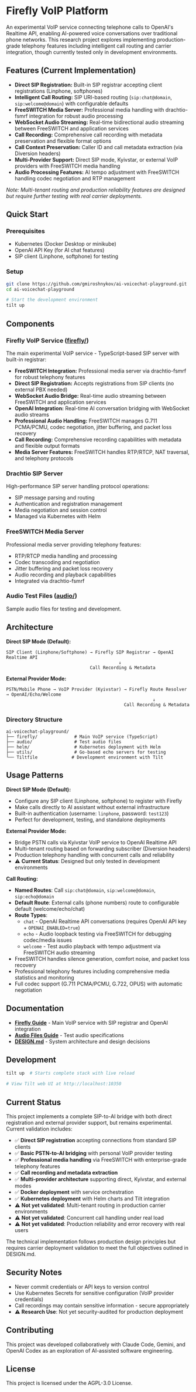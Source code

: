 # Firefly VoIP Platform

An experimental VoIP service connecting telephone calls to OpenAI's Realtime API, enabling AI-powered voice conversations over traditional phone networks. This research project explores implementing production-grade telephony features including intelligent call routing and carrier integration, though currently tested only in development environments.

## Features (Current Implementation)

- **Direct SIP Registration:** Built-in SIP registrar accepting client registrations (Linphone, softphones)
- **Intelligent Call Routing:** SIP URI-based routing (`sip:chat@domain`, `sip:welcome@domain`) with configurable defaults
- **FreeSWITCH Media Server:** Professional media handling with drachtio-fsmrf integration for robust audio processing
- **WebSocket Audio Streaming:** Real-time bidirectional audio streaming between FreeSWITCH and application services
- **Call Recording:** Comprehensive call recording with metadata preservation and flexible format options
- **Call Context Preservation:** Caller ID and call metadata extraction (via Diversion headers)
- **Multi-Provider Support:** Direct SIP mode, Kyivstar, or external VoIP providers with FreeSWITCH media handling
- **Audio Processing Features:** AI tempo adjustment with FreeSWITCH handling codec negotiation and RTP management

*Note: Multi-tenant routing and production reliability features are designed but require further testing with real carrier deployments.*

## Quick Start

### Prerequisites

- Kubernetes (Docker Desktop or minikube)
- OpenAI API Key (for AI chat features)
- SIP client (Linphone, softphone) for testing

### Setup

```bash
git clone https://github.com/gmiroshnykov/ai-voicechat-playground.git
cd ai-voicechat-playground

# Start the development environment
tilt up
```

## Components

### Firefly VoIP Service ([firefly/](firefly/))
The main experimental VoIP service - TypeScript-based SIP server with built-in registrar:
- **FreeSWITCH Integration:** Professional media server via drachtio-fsmrf for robust telephony features
- **Direct SIP Registration:** Accepts registrations from SIP clients (no external PBX needed)
- **WebSocket Audio Bridge:** Real-time audio streaming between FreeSWITCH and application services
- **OpenAI Integration:** Real-time AI conversation bridging with WebSocket audio streams
- **Professional Audio Handling:** FreeSWITCH manages G.711 PCMA/PCMU, codec negotiation, jitter buffering, and packet loss recovery
- **Call Recording:** Comprehensive recording capabilities with metadata and flexible output formats
- **Media Server Features:** FreeSWITCH handles RTP/RTCP, NAT traversal, and telephony protocols

### Drachtio SIP Server
High-performance SIP server handling protocol operations:
- SIP message parsing and routing
- Authentication and registration management  
- Media negotiation and session control
- Managed via Kubernetes with Helm

### FreeSWITCH Media Server
Professional media server providing telephony features:
- RTP/RTCP media handling and processing
- Codec transcoding and negotiation
- Jitter buffering and packet loss recovery
- Audio recording and playback capabilities
- Integrated via drachtio-fsmrf

### Audio Test Files ([audio/](audio/))
Sample audio files for testing and development.

## Architecture

**Direct SIP Mode (Default):**
```
SIP Client (Linphone/Softphone) → Firefly SIP Registrar → OpenAI Realtime API
                                           ↓
                                Call Recording & Metadata
```

**External Provider Mode:**
```
PSTN/Mobile Phone → VoIP Provider (Kyivstar) → Firefly Route Resolver → OpenAI/Echo/Welcome
                                                        ↓
                                             Call Recording & Metadata
```

### Directory Structure
```
ai-voicechat-playground/
├── firefly/              # Main VoIP service (TypeScript)
├── audio/                # Test audio files
├── helm/                 # Kubernetes deployment with Helm
├── utils/                # Go-based echo servers for testing
└── Tiltfile             # Development environment with Tilt
```

## Usage Patterns

**Direct SIP Mode (Default):**
- Configure any SIP client (Linphone, softphone) to register with Firefly
- Make calls directly to AI assistant without external infrastructure
- Built-in authentication (username: `linphone`, password: `test123`)
- Perfect for development, testing, and standalone deployments

**External Provider Mode:**
- Bridge PSTN calls via Kyivstar VoIP service to OpenAI Realtime API
- Multi-tenant routing based on forwarding subscriber (Diversion headers)
- Production telephony handling with concurrent calls and reliability
- ⚠️ **Current Status**: Designed but only tested in development environments

**Call Routing:**
- **Named Routes**: Call `sip:chat@domain`, `sip:welcome@domain`, `sip:echo@domain`
- **Default Route**: External calls (phone numbers) route to configurable default (welcome/echo/chat)  
- **Route Types**:
  - `chat` - OpenAI Realtime API conversations (requires OpenAI API key + `OPENAI_ENABLED=true`)
  - `echo` - Audio loopback testing via FreeSWITCH for debugging codec/media issues
  - `welcome` - Test audio playback with tempo adjustment via FreeSWITCH audio streaming
- FreeSWITCH handles silence generation, comfort noise, and packet loss recovery
- Professional telephony features including comprehensive media statistics and monitoring
- Full codec support (G.711 PCMA/PCMU, G.722, OPUS) with automatic negotiation

## Documentation

- **[Firefly Guide](firefly/README.md)** - Main VoIP service with SIP registrar and OpenAI integration
- **[Audio Files Guide](audio/README.md)** - Test audio specifications
- **[DESIGN.md](DESIGN.md)** - System architecture and design decisions

## Development

```bash
tilt up  # Starts complete stack with live reload

# View Tilt web UI at http://localhost:10350
```

## Current Status

This project implements a complete SIP-to-AI bridge with both direct registration and external provider support, but remains experimental. Current validation includes:

- ✅ **Direct SIP registration** accepting connections from standard SIP clients
- ✅ **Basic PSTN-to-AI bridging** with personal VoIP provider testing
- ✅ **Professional media handling** via FreeSWITCH with enterprise-grade telephony features
- ✅ **Call recording and metadata extraction** 
- ✅ **Multi-provider architecture** supporting direct, Kyivstar, and external modes
- ✅ **Docker deployment** with service orchestration
- ✅ **Kubernetes deployment** with Helm charts and Tilt integration
- ⚠️ **Not yet validated**: Multi-tenant routing in production carrier environments
- ⚠️ **Not yet validated**: Concurrent call handling under real load
- ⚠️ **Not yet validated**: Production reliability and error recovery with real users

The technical implementation follows production design principles but requires carrier deployment validation to meet the full objectives outlined in DESIGN.md.

## Security Notes

- Never commit credentials or API keys to version control
- Use Kubernetes Secrets for sensitive configuration (VoIP provider credentials)
- Call recordings may contain sensitive information - secure appropriately
- ⚠️ **Research Use**: Not yet security-audited for production deployment

## Contributing

This project was developed collaboratively with Claude Code, Gemini, and OpenAI Codex as an exploration of AI-assisted software engineering.

## License

This project is licensed under the AGPL-3.0 License.
